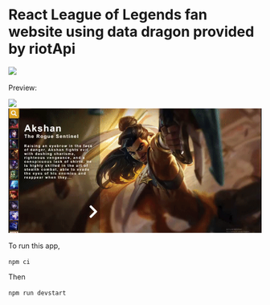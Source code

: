 # React League of Legends fan website using data dragon provided by riotApi


<img src="https://i.gyazo.com/0f367307dcd5a0efeb07861981d24bcb.jpg" />

Preview:

<img src="./readmeImages/c2dba354b624cc79b614132e023dd60c.gif" />


<img src="./readmeImages/e6eb32af02c696c57e372a83d9533ef8.gif" />


To run this app,

```npm ci```

Then 

```npm run devstart```

